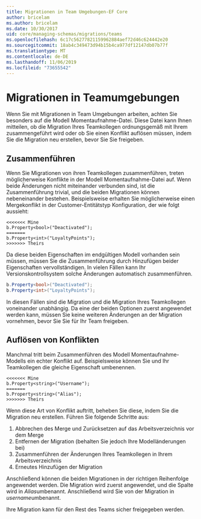 ```yaml
---
title: Migrationen in Team Umgebungen-EF Core
author: bricelam
ms.author: bricelam
ms.date: 10/30/2017
uid: core/managing-schemas/migrations/teams
ms.openlocfilehash: 6c17c56277821159962884aef72d46c624442e20
ms.sourcegitcommit: 18ab4c349473d94b15b4ca977df12147db07b77f
ms.translationtype: MT
ms.contentlocale: de-DE
ms.lasthandoff: 11/06/2019
ms.locfileid: "73655542"
---
```

# <a name="migrations-in-team-environments"></a>Migrationen in Teamumgebungen

Wenn Sie mit Migrationen in Team Umgebungen arbeiten, achten Sie besonders auf die Modell Momentaufnahme-Datei. Diese Datei kann Ihnen mitteilen, ob die Migration Ihres Teamkollegen ordnungsgemäß mit Ihrem zusammengeführt wird oder ob Sie einen Konflikt auflösen müssen, indem Sie die Migration neu erstellen, bevor Sie Sie freigeben.

## <a name="merging"></a>Zusammenführen

Wenn Sie Migrationen von ihren Teamkollegen zusammenführen, treten möglicherweise Konflikte in der Modell Momentaufnahme-Datei auf. Wenn beide Änderungen nicht miteinander verbunden sind, ist die Zusammenführung trivial, und die beiden Migrationen können nebeneinander bestehen. Beispielsweise erhalten Sie möglicherweise einen Mergekonflikt in der Customer-Entitätstyp Konfiguration, der wie folgt aussieht:

``` output
<<<<<<< Mine
b.Property<bool>("Deactivated");
=======
b.Property<int>("LoyaltyPoints");
>>>>>>> Theirs
```

Da diese beiden Eigenschaften im endgültigen Modell vorhanden sein müssen, müssen Sie die Zusammenführung durch Hinzufügen beider Eigenschaften vervollständigen. In vielen Fällen kann Ihr Versionskontrollsystem solche Änderungen automatisch zusammenführen.

``` csharp
b.Property<bool>("Deactivated");
b.Property<int>("LoyaltyPoints");
```

In diesen Fällen sind die Migration und die Migration Ihres Teamkollegen voneinander unabhängig. Da eine der beiden Optionen zuerst angewendet werden kann, müssen Sie keine weiteren Änderungen an der Migration vornehmen, bevor Sie Sie für Ihr Team freigeben.

## <a name="resolving-conflicts"></a>Auflösen von Konflikten

Manchmal tritt beim Zusammenführen des Modell Momentaufnahme-Modells ein echter Konflikt auf. Beispielsweise können Sie und Ihr Teamkollegen die gleiche Eigenschaft umbenennen.

``` output
<<<<<<< Mine
b.Property<string>("Username");
=======
b.Property<string>("Alias");
>>>>>>> Theirs
```

Wenn diese Art von Konflikt auftritt, beheben Sie diese, indem Sie die Migration neu erstellen. Führen Sie folgende Schritte aus:

1. Abbrechen des Merge und Zurücksetzen auf das Arbeitsverzeichnis vor dem Merge
2. Entfernen der Migration (behalten Sie jedoch Ihre Modelländerungen bei)
3. Zusammenführen der Änderungen Ihres Teamkollegen in Ihrem Arbeitsverzeichnis
4. Erneutes Hinzufügen der Migration

Anschließend können die beiden Migrationen in der richtigen Reihenfolge angewendet werden. Die Migration wird zuerst angewendet, und die Spalte wird in *Alias*umbenannt. Anschließend wird Sie von der Migration in *username*umbenannt.

Ihre Migration kann für den Rest des Teams sicher freigegeben werden.
